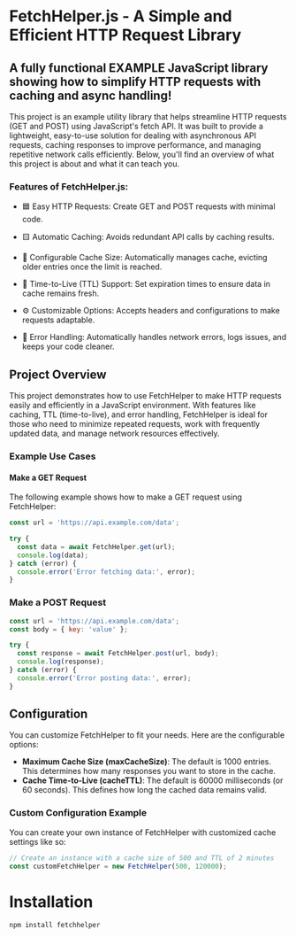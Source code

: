# FetchHelper.js - A Simple and Efficient HTTP Request Library

## A fully functional EXAMPLE JavaScript library showing how to simplify HTTP requests with caching and async handling!

This project is an example utility library that helps streamline HTTP requests (GET and POST) using JavaScript's fetch API. It was built to provide a lightweight, easy-to-use solution for dealing with asynchronous API requests, caching responses to improve performance, and managing repetitive network calls efficiently. Below, you'll find an overview of what this project is about and what it can teach you.


### Features of FetchHelper.js:
* 🟦 Easy HTTP Requests: Create GET and POST requests with minimal code.

* 🟨 Automatic Caching: Avoids redundant API calls by caching results.
* 🔄 Configurable Cache Size: Automatically manages cache, evicting older entries once the limit is reached.
* 🚦 Time-to-Live (TTL) Support: Set expiration times to ensure data in cache remains fresh.
* ⚙️ Customizable Options: Accepts headers and configurations to make requests adaptable.
* 📡 Error Handling: Automatically handles network errors, logs issues, and keeps your code cleaner.


## Project Overview

This project demonstrates how to use FetchHelper to make HTTP requests easily and efficiently in a JavaScript environment. With features like caching, TTL (time-to-live), and error handling, FetchHelper is ideal for those who need to minimize repeated requests, work with frequently updated data, and manage network resources effectively. 

### Example Use Cases

#### Make a GET Request

The following example shows how to make a GET request using FetchHelper:

```javascript
const url = 'https://api.example.com/data';

try {
  const data = await FetchHelper.get(url);
  console.log(data);
} catch (error) {
  console.error('Error fetching data:', error);
}

```

### Make a POST Request
```javascript
const url = 'https://api.example.com/data';
const body = { key: 'value' };

try {
  const response = await FetchHelper.post(url, body);
  console.log(response);
} catch (error) {
  console.error('Error posting data:', error);
}
```

## Configuration

You can customize FetchHelper to fit your needs. Here are the configurable options:

- **Maximum Cache Size (maxCacheSize)**: The default is 1000 entries. This determines how many responses you want to store in the cache.
- **Cache Time-to-Live (cacheTTL)**: The default is 60000 milliseconds (or 60 seconds). This defines how long the cached data remains valid.

### Custom Configuration Example

You can create your own instance of FetchHelper with customized cache settings like so:

```javascript
// Create an instance with a cache size of 500 and TTL of 2 minutes
const customFetchHelper = new FetchHelper(500, 120000);
```

# Installation
```javascript
npm install fetchhelper
```


